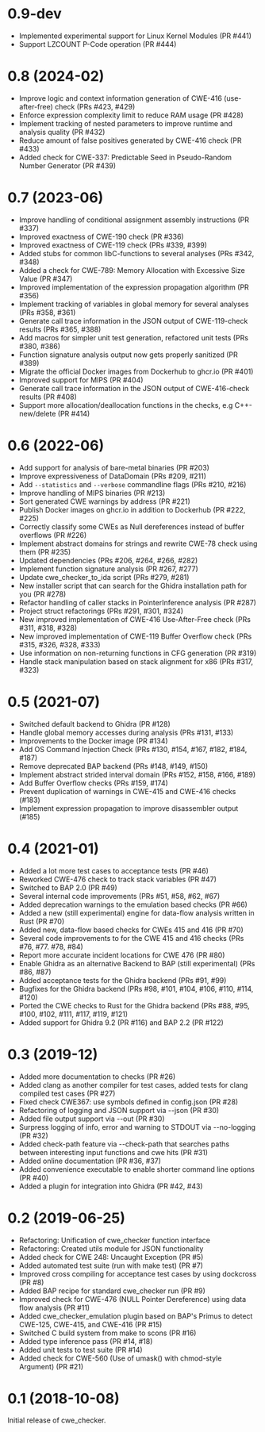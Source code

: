 0.9-dev
===

-   Implemented experimental support for Linux Kernel Modules (PR #441)
-   Support LZCOUNT P-Code operation (PR #444)

0.8 (2024-02)
===

-   Improve logic and context information generation of CWE-416 (use-after-free) check (PRs #423, #429)
-   Enforce expression complexity limit to reduce RAM usage (PR #428)
-   Implement tracking of nested parameters to improve runtime and analysis quality (PR #432)
-   Reduce amount of false positives generated by CWE-416 check (PR #433)
-   Added check for CWE-337: Predictable Seed in Pseudo-Random Number Generator (PR #439) 

0.7 (2023-06)
====

-   Improve handling of conditional assignment assembly instructions (PR #337)
-   Improved exactness of CWE-190 check (PR #336)
-   Improved exactness of CWE-119 check (PRs #339, #399)
-   Added stubs for common libC-functions to several analyses (PRs #342, #348)
-   Added a check for CWE-789: Memory Allocation with Excessive Size Value (PR #347)
-   Improved implementation of the expression propagation algorithm (PR #356)
-   Implement tracking of variables in global memory for several analyses (PRs #358, #361)
-   Generate call trace information in the JSON output of CWE-119-check results (PRs #365, #388)
-   Add macros for simpler unit test generation, refactored unit tests (PRs #380, #386)
-   Function signature analysis output now gets properly sanitized (PR #389)
-   Migrate the official Docker images from Dockerhub to ghcr.io (PR #401)
-   Improved support for MIPS (PR #404)
-   Generate call trace information in the JSON output of CWE-416-check results (PR #408)
-   Support more allocation/deallocation functions in the checks, e.g C++-new/delete (PR #414)

0.6 (2022-06)
====

-   Add support for analysis of bare-metal binaries (PR #203)
-   Improve expressiveness of DataDomain (PRs #209, #211)
-   Add `--statistics` and `--verbose` commandline flags (PRs #210, #216)
-   Improve handling of MIPS binaries (PR #213)
-   Sort generated CWE warnings by address (PR #221)
-   Publish Docker images on ghcr.io in addition to Dockerhub (PR #222, #225)
-   Correctly classify some CWEs as Null dereferences instead of buffer overflows (PR #226)
-   Implement abstract domains for strings and rewrite CWE-78 check using them (PR #235)
-   Updated dependencies (PRs #206, #264, #266, #282)
-   Implement function signature analysis (PR #267, #277)
-   Update cwe_checker_to_ida script (PRs #279, #281)
-   New installer script that can search for the Ghidra installation path for you (PR #278)
-   Refactor handling of caller stacks in PointerInference analysis (PR #287)
-   Project struct refactorings (PRs #291, #301, #324)
-   New improved implementation of CWE-416 Use-After-Free check (PRs #311, #318, #328)
-   New improved implementation of CWE-119 Buffer Overflow check (PRs #315, #326, #328, #333)
-   Use information on non-returning functions in CFG generation (PR #319)
-   Handle stack manipulation based on stack alignment for x86 (PRs #317, #323)

0.5 (2021-07)
====

-   Switched default backend to Ghidra (PR #128)
-   Handle global memory accesses during analysis (PRs #131, #133)
-   Improvements to the Docker image (PR #134)
-   Add OS Command Injection Check (PRs #130, #154, #167, #182, #184, #187)
-   Remove deprecated BAP backend (PRs #148, #149, #150)
-   Implement abstract strided interval domain (PRs #152, #158, #166, #189)
-   Add Buffer Overflow checks (PRs #159, #174)
-   Prevent duplication of warnings in CWE-415 and CWE-416 checks (#183)
-   Implement expression propagation to improve disassembler output (#185)

0.4 (2021-01)
====

-   Added a lot more test cases to acceptance tests (PR #46)
-   Reworked CWE-476 check to track stack variables (PR #47)
-   Switched to BAP 2.0 (PR #49)
-   Several internal code improvements (PRs #51, #58, #62, #67)
-   Added deprecation warnings to the emulation based checks (PR #66)
-   Added a new (still experimental) engine for data-flow analysis written in Rust (PR #70)
-   Added new, data-flow based checks for CWEs 415 and 416 (PR #70)
-   Several code improvements to for the CWE 415 and 416 checks (PRs #76, #77. #78, #84)
-   Report more accurate incident locations for CWE 476 (PR #80)
-   Enable Ghidra as an alternative Backend to BAP (still experimental) (PRs #86, #87)
-   Added acceptance tests for the Ghidra backend (PRs #91, #99)
-   Bugfixes for the Ghidra backend (PRs #98, #101, #104, #106, #110, #114, #120)
-   Ported the CWE checks to Rust for the Ghidra backend (PRs #88, #95, #100, #102, #111, #117, #119, #121)
-   Added support for Ghidra 9.2 (PR #116) and BAP 2.2 (PR #122)

0.3 (2019-12)
====

-   Added more documentation to checks (PR #26)
-   Added clang as another compiler for test cases, added tests for clang compiled test cases (PR #27)
-   Fixed check CWE367: use symbols defined in config.json (PR #28)
-   Refactoring of logging and JSON support via --json (PR #30)
-   Added file output support via --out (PR #30)
-   Surpress logging of info, error and warning to STDOUT via --no-logging (PR #32)
-   Added check-path feature via --check-path that searches paths between interesting input functions and cwe hits (PR #31)
-   Added online documentation (PR #36, #37)
-   Added convenience executable to enable shorter command line options (PR #40)
-   Added a plugin for integration into Ghidra (PR #42, #43)

0.2 (2019-06-25)
=====

-   Refactoring: Unification of cwe_checker function interface
-   Refactoring: Created utils module for JSON functionality
-   Added check for CWE 248: Uncaught Exception (PR #5)
-   Added automated test suite (run with make test) (PR #7)
-   Improved cross compiling for acceptance test cases by using dockcross (PR #8)
-   Added BAP recipe for standard cwe_checker run (PR #9)
-   Improved check for CWE-476 (NULL Pointer Dereference) using data flow analysis (PR #11)
-   Added cwe_checker_emulation plugin based on BAP's Primus to detect CWE-125, CWE-415, and CWE-416 (PR #15)
-   Switched C build system from make to scons (PR #16)
-   Added type inference pass (PR #14, #18)
-   Added unit tests to test suite (PR #14)
-   Added check for CWE-560 (Use of umask() with chmod-style Argument) (PR #21)

0.1 (2018-10-08)
=====

Initial release of cwe_checker.
